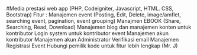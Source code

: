 #Media prestasi web app (PHP, Codeigniter, Javascript, HTML. CSS, Bootstrap)
Fitur :
Manajemen event (Posting, Edit, Delete, image/amflet, searching event, pagination, event grouping)
Manajmen EBOOK (Share, Searching, Read, Download)
Manajemen blog dan manajemen konten untuk kontributor
Login system untuk kontributor event
Manajemen akun kontributor
Manajemen akun Administrator
Verifikasi email
Manajemen Registrasi Event
Hubungi pemilik kode untuk fitur lebih lengkap (Mr. J)